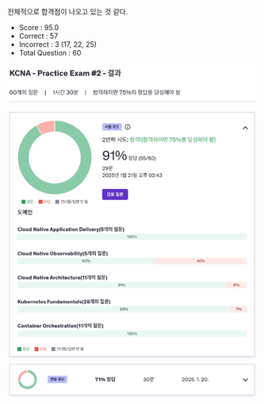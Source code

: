 전체적으로 합격점이 나오고 있는 것 같다.

- Score : 95.0
- Correct : 57
- Incorrect : 3 (17, 22, 25)
- Total Question : 60

<img src="./udemy-test-2.png" style="width: 600px;">
